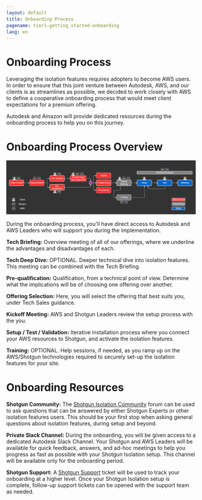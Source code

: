 ```yaml
---
layout: default
title: Onboarding Process
pagename: tier1-getting_started-onboarding
lang: en
---
```


# Onboarding Process

Leveraging the isolation features requires adopters to become AWS users. In order to ensure that this joint venture between Autodesk, AWS, and our clients is as streamlines as possible, we decided to work closely with AWS to define a cooperative onboarding process that would meet client expectations for a premium offering.

Autodesk and Amazon will provide dedicated resources during the onboarding process to help you on this journey.

# Onboarding Process Overview

![onboarding-process](../images/tier1-onboarding-process.png)

During the onboarding process, you'll have direct access to Autodesk and AWS Leaders who will support you during the implementation.

**Tech Briefing:**  Overview meeting of all of our offerings, where we underline the advantages and disadvantages of each.

**Tech Deep Dive:**  OPTIONAL. Deeper technical dive into isolation features. This meeting can be combined with the Tech Briefing.

**Pre-qualification:** Qualification, from a technical point of view. Determine what the implications will be of choosing one offering over another.

**Offering Selection:** Here, you will select the offering that best suits you, under Tech Sales guidance.

**Kickoff Meeting:**	AWS and Shotgun Leaders review the setup process with the you.

**Setup / Test / Validation:**	Iterative installation process where you connect your AWS resources to Shotgun, and activate the isolation features.

**Training:** OPTIONAL. Help sessions, if needed, as you ramp up on the AWS/Shotgun technologies required to securely set-up the isolation features for your site.

# Onboarding Resources

**Shotgun Community:** The [Shotgun Isolation Community](https://community.shotgunsoftware.com/c/trusted-solutions/isolation/34) forum can be used to ask questions that can be answered by either Shotgun Experts or other isolation features users. This should be your first stop when asking general questions about isolation features, during setup and beyond.

**Private Slack Channel:** During the onboarding, you will be given access to a dedicated Autodesk Slack Channel. Your Shotgun and AWS Leaders will be available for quick feedback, answers, and ad-hoc meetings to help you progress as fast as possible with your Shotgun Isolation setup. This channel will be available only for the onboarding period.

**Shotgun Support:** A [Shotgun Support](https://support.shotgunsoftware.com/hc/en-us/requests/new) ticket will be used to track your onboarding at a higher level. Once your Shotgun Isolation setup is complete, follow-up support tickets can be opened with the support team as needed.
